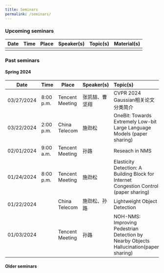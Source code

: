 ```yaml
---
title: Seminars
permalink: /seminars/
---
```


### Upcoming seminars

|Date|Time|Place|Speaker(s)|Topic(s)|Material(s)|
|----|----|-----|----------|:-------|:----------|
|||||||

### Past seminars

#### Spring 2024

|Date|Time|Place|Speaker(s)|Topic(s)|Material(s)|
|----|----|-----|----------|:-------|:----------|
|03/27/2024|8:00 p.m.|Tencent Meeting|张凯喆、曹坚翔|CVPR 2024 Gaussian相关论文分类简介|[slide]({{ site.baseurl }}/documents/seminars/spring2024/032724Gaussian组论文分享.pptx)|
|03/22/2024|2:00 p.m.|China Telecom|施劲松|OneBit: Towards Extremely Low-bit Large Language Models (paper sharing)|[slide]({{ site.baseurl }}/documents/seminars/spring2024/032224onebit.pdf)|
|02/01/2024|9:00 a.m.|Tencent Meeting|孙路|Reseach in NMS||
|01/24/2024|8:00 p.m.|Tencent Meeting|施劲松|Elasticity Detection: A Building Block for Internet Congestion Control (paper sharing)|[slide]({{ site.baseurl }}/documents/seminars/spring2024/012424elasticity_detect.pdf), [paper](https://dl.acm.org/doi/pdf/10.1145/3544216.3544221)|
|01/22/2024| |China Telecom|施劲松、孙路|Lightweight Object Detection|[slide]({{ site.baseurl }}/documents/seminars/spring2024/0122224lod.pdf)|
|01/03/2024| |Tencent Meeting|孙路|NOH-NMS: Improving Pedestrian Detection by Nearby Objects Hallucination(paper sharing)|[slide]({{ site.baseurl }}/documents/seminars/spring2024/010324NMS-Report.pdf)|

#### Older seminars